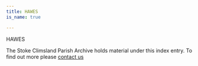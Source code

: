 ```yaml
---
title: HAWES
is_name: true

---
```


HAWES


The Stoke Climsland Parish Archive holds material under this index entry. To find out more please [contact us](/contact/)
